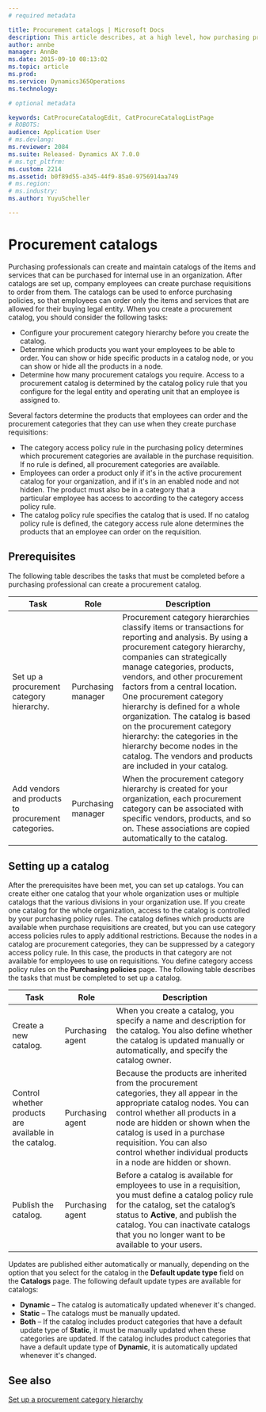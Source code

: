 ```yaml
---
# required metadata

title: Procurement catalogs | Microsoft Docs
description: This article describes, at a high level, how purchasing professionals can set up and maintain procurement catalogs. Procurement catalogs define the items and services that company employees can order for internal use.
author: annbe
manager: AnnBe
ms.date: 2015-09-10 08:13:02
ms.topic: article
ms.prod: 
ms.service: Dynamics365Operations
ms.technology: 

# optional metadata

keywords: CatProcureCatalogEdit, CatProcureCatalogListPage
# ROBOTS: 
audience: Application User
# ms.devlang: 
ms.reviewer: 2084
ms.suite: Released- Dynamics AX 7.0.0
# ms.tgt_pltfrm: 
ms.custom: 2214
ms.assetid: b0f89d55-a345-44f9-85a0-9756914aa749
# ms.region: 
# ms.industry: 
ms.author: YuyuScheller

---
```


# Procurement catalogs

Purchasing professionals can create and maintain catalogs of the items and services that can be purchased for internal use in an organization. After catalogs are set up, company employees can create purchase requisitions to order from them. The catalogs can be used to enforce purchasing policies, so that employees can order only the items and services that are allowed for their buying legal entity. When you create a procurement catalog, you should consider the following tasks:

-   Configure your procurement category hierarchy before you create the catalog.
-   Determine which products you want your employees to be able to order. You can show or hide specific products in a catalog node, or you can show or hide all the products in a node.
-   Determine how many procurement catalogs you require. Access to a procurement catalog is determined by the catalog policy rule that you configure for the legal entity and operating unit that an employee is assigned to.

Several factors determine the products that employees can order and the procurement categories that they can use when they create purchase requisitions:

-   The category access policy rule in the purchasing policy determines which procurement categories are available in the purchase requisition. If no rule is defined, all procurement categories are available.
-   Employees can order a product only if it's in the active procurement catalog for your organization, and if it's in an enabled node and not hidden. The product must also be in a category that a particular employee has access to according to the category access policy rule.
-   The catalog policy rule specifies the catalog that is used. If no catalog policy rule is defined, the category access rule alone determines the products that an employee can order on the requisition.

## Prerequisites
The following table describes the tasks that must be completed before a purchasing professional can create a procurement catalog.

| Task                                                | Role               | Description                                                                                                                                                                                                                                                                                                                                                                                                                                                                                                             |
|-----------------------------------------------------|--------------------|-------------------------------------------------------------------------------------------------------------------------------------------------------------------------------------------------------------------------------------------------------------------------------------------------------------------------------------------------------------------------------------------------------------------------------------------------------------------------------------------------------------------------|
| Set up a procurement category hierarchy.            | Purchasing manager | Procurement category hierarchies classify items or transactions for reporting and analysis. By using a procurement category hierarchy, companies can strategically manage categories, products, vendors, and other procurement factors from a central location. One procurement category hierarchy is defined for a whole organization. The catalog is based on the procurement category hierarchy: the categories in the hierarchy become nodes in the catalog. The vendors and products are included in your catalog. |
| Add vendors and products to procurement categories. | Purchasing manager | When the procurement category hierarchy is created for your organization, each procurement category can be associated with specific vendors, products, and so on. These associations are copied automatically to the catalog.                                                                                                                                                                                                                                                                                           |

## Setting up a catalog
After the prerequisites have been met, you can set up catalogs. You can create either one catalog that your whole organization uses or multiple catalogs that the various divisions in your organization use. If you create one catalog for the whole organization, access to the catalog is controlled by your purchasing policy rules. The catalog defines which products are available when purchase requisitions are created, but you can use category access policies rules to apply additional restrictions. Because the nodes in a catalog are procurement categories, they can be suppressed by a category access policy rule. In this case, the products in that category are not available for employees to use on requisitions. You define category access policy rules on the **Purchasing policies** page. The following table describes the tasks that must be completed to set up a catalog.

| Task                                                   | Role             | Description                                                                                                                                                                                                                                                                                                                  |
|--------------------------------------------------------|------------------|------------------------------------------------------------------------------------------------------------------------------------------------------------------------------------------------------------------------------------------------------------------------------------------------------------------------------|
| Create a new catalog.                                  | Purchasing agent | When you create a catalog, you specify a name and description for the catalog. You also define whether the catalog is updated manually or automatically, and specify the catalog owner.                                                                                                                                      |
| Control whether products are available in the catalog. | Purchasing agent | Because the products are inherited from the procurement categories, they all appear in the appropriate catalog nodes. You can control whether all products in a node are hidden or shown when the catalog is used in a purchase requisition. You can also control whether individual products in a node are hidden or shown. |
| Publish the catalog.                                   | Purchasing agent | Before a catalog is available for employees to use in a requisition, you must define a catalog policy rule for the catalog, set the catalog’s status to **Active**, and publish the catalog. You can inactivate catalogs that you no longer want to be available to your users.                                              |

Updates are published either automatically or manually, depending on the option that you select for the catalog in the **Default update type** field on the **Catalogs** page. The following default update types are available for catalogs:

-   **Dynamic** – The catalog is automatically updated whenever it's changed.
-   **Static** – The catalogs must be manually updated.
-   **Both** – If the catalog includes product categories that have a default update type of **Static**, it must be manually updated when these categories are updated. If the catalog includes product categories that have a default update type of **Dynamic**, it is automatically updated whenever it's changed.


See also
--------

[Set up a procurement category hierarchy](http://ax.help.dynamics.com/en/wiki/set-up-a-procurement-category-hierarchy/)

